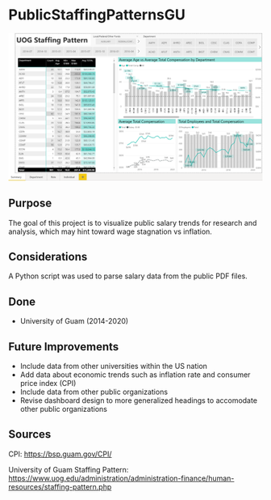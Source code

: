 # PublicStaffingPatternsGU

![PublicStaffingDashboard](resources/publicstaffingpatternsgu.PNG)

## Purpose
The goal of this project is to visualize public salary trends for research and analysis, which may hint toward wage stagnation vs inflation.

## Considerations
A Python script was used to parse salary data from the public PDF files.

## Done
- University of Guam (2014-2020)

## Future Improvements 
- Include data from other universities within the US nation
- Add data about economic trends such as inflation rate and consumer price index (CPI)
- Include data from other public organizations
- Revise dashboard design to more generalized headings to accomodate other public organizations

## Sources
CPI: https://bsp.guam.gov/CPI/

University of Guam Staffing Pattern: https://www.uog.edu/administration/administration-finance/human-resources/staffing-pattern.php
